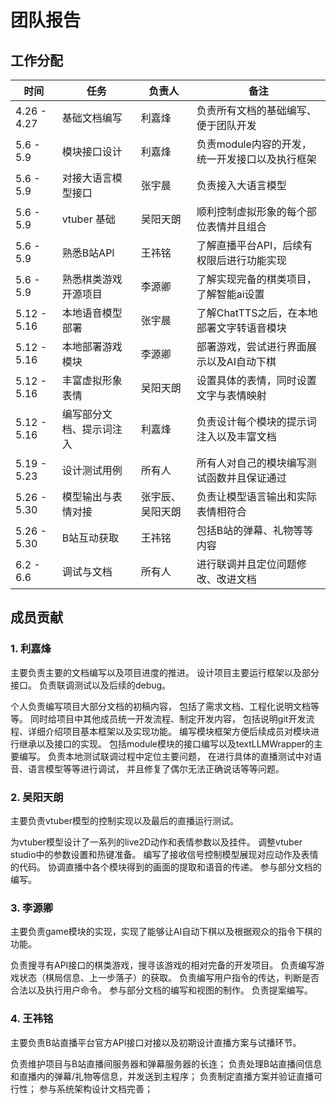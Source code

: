 # 团队报告

## 工作分配

| 时间        | 任务                     | 负责人           | 备注                                           |
| ----------- | ------------------------ | ---------------- | ---------------------------------------------- |
| 4.26 - 4.27 | 基础文档编写             | 利嘉烽           | 负责所有文档的基础编写、便于团队开发           |
| 5.6 - 5.9   | 模块接口设计             | 利嘉烽           | 负责module内容的开发，统一开发接口以及执行框架 |
| 5.6 - 5.9   | 对接大语言模型接口       | 张宇晨           | 负责接入大语言模型                             |
| 5.6 - 5.9   | vtuber 基础              | 吴阳天朗         | 顺利控制虚拟形象的每个部位表情并且组合         |
| 5.6 - 5.9   | 熟悉B站API               | 王祎铭           | 了解直播平台API，后续有权限后进行功能实现      |
| 5.6 - 5.9   | 熟悉棋类游戏开源项目     | 李源卿           | 了解实现完备的棋类项目，了解智能ai设置         |
| 5.12 - 5.16 | 本地语音模型部署         | 张宇晨           | 了解ChatTTS之后，在本地部署文字转语音模块      |
| 5.12 - 5.16 | 本地部署游戏模块         | 李源卿           | 部署游戏，尝试进行界面展示以及AI自动下棋       |
| 5.12 - 5.16 | 丰富虚拟形象表情         | 吴阳天朗         | 设置具体的表情，同时设置文字与表情映射         |
| 5.12 - 5.16 | 编写部分文档、提示词注入 | 利嘉烽           | 负责设计每个模块的提示词注入以及丰富文档       |
| 5.19 - 5.23 | 设计测试用例             | 所有人           | 所有人对自己的模块编写测试函数并且保证通过     |
| 5.26 - 5.30 | 模型输出与表情对接       | 张宇辰、吴阳天朗 | 负责让模型语言输出和实际表情相符合             |
| 5.26 - 5.30 | B站互动获取              | 王祎铭           | 包括B站的弹幕、礼物等等内容                    |
| 6.2 - 6.6   | 调试与文档               | 所有人           | 进行联调并且定位问题修改、改进文档             |

## 成员贡献

### 1. 利嘉烽

主要负责主要的文档编写以及项目进度的推进。
设计项目主要运行框架以及部分接口。
负责联调测试以及后续的debug。

个人负责编写项目大部分文档的初稿内容，
包括了需求文档、工程化说明文档等等。
同时给项目中其他成员统一开发流程、制定开发内容，
包括说明git开发流程、详细介绍项目基本框架以及实现功能。
编写模块框架方便后续成员对模块进行继承以及接口的实现。
包括module模块的接口编写以及textLLMWrapper的主要编写。
负责本地测试联调过程中定位主要问题，
在进行具体的直播测试中对语音、语言模型等等进行调试，
并且修复了偶尔无法正确说话等等问题。

### 2. 吴阳天朗

主要负责vtuber模型的控制实现以及最后的直播运行测试。

为vtuber模型设计了一系列的live2D动作和表情参数以及挂件。
调整vtuber studio中的参数设置和热键准备。
编写了接收信号控制模型展现对应动作及表情的代码。
协调直播中各个模块得到的画面的提取和语音的传递。
参与部分文档的编写。

### 3. 李源卿
主要负责game模块的实现，实现了能够让AI自动下棋以及根据观众的指令下棋的功能。

负责搜寻有API接口的棋类游戏，搜寻该游戏的相对完备的开发项目。
负责编写游戏状态（棋局信息、上一步落子）的获取。
负责编写用户指令的传达，判断是否合法以及执行用户命令。
参与部分文档的编写和视图的制作。
负责提案编写。

### 4. 王祎铭
主要负责B站直播平台官方API接口对接以及初期设计直播方案与试播环节。

负责维护项目与B站直播间服务器和弹幕服务器的长连；
负责处理B站直播间信息和直播内的弹幕/礼物等信息，并发送到主程序；
负责制定直播方案并验证直播可行性；
参与系统架构设计文档完善；

